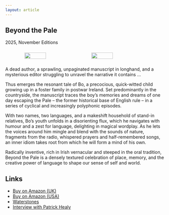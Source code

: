 ```yaml
---
layout: article
---
```


## Beyond the Pale

2025, November Editions

<figure >
<div style="display:flex;flex-wrap:wrap;align-items:center;display:flex; justify-content:space-evenly;">
<img style="width:40%;padding:10px;margin:auto" src="https://storage.googleapis.com/sammeltassen.nl/patrick-healy/img/healy-beyond-the-pale-front-cover.jpg">
<img style="width:40%;padding:10px;margin:auto" src="https://storage.googleapis.com/sammeltassen.nl/patrick-healy/img/healy-beyond-the-pale-back-cover.jpg">
</div>
</figure>

A dead author, a sprawling, unpaginated manuscript in longhand, and a mysterious editor struggling to unravel the narrative it contains ...

Thus emerges the resonant tale of Bo, a precocious, quick-witted child growing up in a foster family in postwar Ireland. Set predominantly in the countryside, the manuscript traces the boy’s memories and dreams of one day escaping the Pale – the former historical base of English rule – in a series of cyclical and increasingly polyphonic episodes.

With two names, two languages, and a makeshift household of stand-in relatives, Bo’s youth unfolds in a disorienting flux, which he navigates with humour and a zest for language, delighting in magical wordplay. As he lets the voices around him mingle and blend with the sounds of nature, fragments from the radio, whispered prayers and half-remembered songs, an inner idiom takes root from which he will form a mind of his own.

Radically inventive, rich in Irish vernacular and steeped in the oral tradition, Beyond the Pale is a densely textured celebration of place, memory, and the creative power of language to shape our sense of self and world.

## Links
- [Buy on Amazon (UK)](https://amzn.eu/d/e7MXNyq)
- [Buy on Amazon (USA)](https://a.co/d/aUnhQwD)
- [Waterstones](https://www.waterstones.com/book/beyond-the-pale/patrick-healy/9789492027290)
- [Interview with Patrick Healy](https://www.creativeprocess.info/interviews22/patrick-healy)
